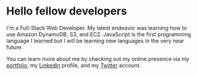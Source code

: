 # Hello fellow developers

I'm a Full-Stack Web Developer. My latest endeavor was learning how to use Amazon DynamoDB, S3, and EC2. JavaScript is the first programming language I learned but I will be learning new languages in the very near future.

You can learn more about me by checking out my online presence via my [portfolio](https://www.josesgarcia.com/), my [LinkedIn](https://www.linkedin.com/in/jose-s-garcia/) profile, and my [Twitter](https://twitter.com/chavalk) account.